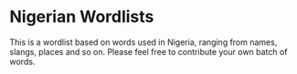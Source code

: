 # Nigerian Wordlists

This is a wordlist based on words used in Nigeria, ranging from names, slangs, places and so on.
Please feel free to contribute your own batch of words.
